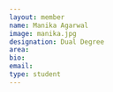 ```yaml
---
layout: member
name: Manika Agarwal
image: manika.jpg
designation: Dual Degree
area:
bio:
email:
type: student
---
```

